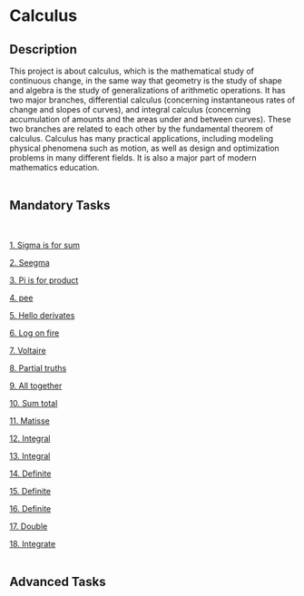 # Calculus

## Description
This project is about calculus, which is the mathematical study of continuous change, in the same way that geometry is the study of shape and algebra is the study of generalizations of arithmetic operations. It has two major branches, differential calculus (concerning instantaneous rates of change and slopes of curves), and integral calculus (concerning accumulation of amounts and the areas under and between curves). These two branches are related to each other by the fundamental theorem of calculus. Calculus has many practical applications, including modeling physical phenomena such as motion, as well as design and optimization problems in many different fields. It is also a major part of modern mathematics education.
</br></br>

## Mandatory Tasks
</br>

[1. Sigma is for sum](./0-sigma_is_for_sum.py)

[2. Seegma](./1-seegma.py)

[3. Pi is for product](./2-pi_is_for_product.py)

[4. pee](./3-pee.py)

[5. Hello derivates](./4-hello_derivatives.py)

[6. Log on fire](./5-log_on_fire.py)

[7. Voltaire](./6-voltaire.py)

[8. Partial truths](./7-partial_truths.py)

[9. All together](./8-all_together.py)

[10. Sum total](./9-sum_total.py)

[11. Matisse](./10-matisse.py)

[12. Integral](./11-integral.py)

[13. Integral](./12-integral.py)

[14. Definite](./13-definite.py)

[15. Definite](./14-definite.py)

[16. Definite](./15-definite.py)

[17. Double](./16-double.py)

[18. Integrate](./17-integrate.py)
</br></br>

## Advanced Tasks
</br>
